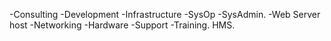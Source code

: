 -Consulting -Development -Infrastructure -SysOp -SysAdmin. -Web Server host -Networking -Hardware -Support -Training.
HMS.
